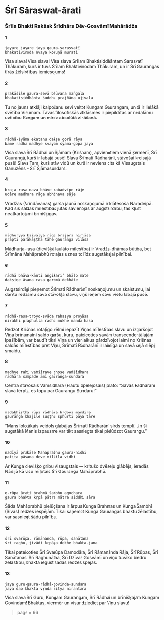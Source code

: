 # Śrī Sāraswat-ārati

### Šrīla Bhakti Rakšak Šrīdhārs Dēv-Gosvāmī Mahārādža

#### 1

    jayare jayare jaya gaura-sarasvatī
    bhakativinoda nvaya koruṇā murati

Visa slava! Visa slava! Visa slava Šrīlam Bhaktisiddhāntam Sarasvatī Thākuram, kurš ir tuvs Šrīlam Bhaktivinodam Thākuram, un ir Šrī Gaurangas tīrās žēlsirdības iemiesojums!

#### 2

    prakāśile gaura-sevā bhūvana maṅgala
    bhakatisiddhānta śuddha prajñāna ujjvala

Tu no jauna atklāji kalpošanu sevi veltot Kungam Gaurangam, un tā ir lielākā svētība Visumam. Tavas filosofiskās atklāsmes ir piepildītas ar nedalāmu uzticību Kungam un mirdz absolūtā zināšanā.

#### 3

    rādhā-śyāma ekatanu dakṣe gorā rāya
    bāme rādha madhye svayaṁ śyāma-gopa jaya

Visa slava Šrī Rādhai un Šjāmam (Krišnam), apvienotiem vienā ķermenī, Šrī Gaurangā, kurš ir labajā pusē! Slava Šrīmatī  Rādharānī, stāvošai kreisajā pusē! Slava Tam, kurš stāv vidū un kurš ir neviens cits kā Visaugstais Ganuzēns – Šrī Šjāmasundars.

#### 4

    braja rasa nava bhāve nabadvīpe rāje
    udāre madhura rāga abhinava sāje

Vradžas (Vrindāvanas) garša jaunā noskaņojumā ir klātesoša Navadvipā. Kad šīs saldās mīlestības jūtas savienojas ar augstsirdību, tās kļūst neatkārtojami brīnišķīgas.

#### 5

    mādhuryya kaivalya rāga brajera nirjāsa
    prāpti parākāṣṭhā tāhe gaurāṅga vilāsa

Mādhurja-rasa (dievišķā laulāto mīlestība) ir Vradža-dhāmas būtība, bet Šrīmāna Mahāprabhū rotaļas uznes to līdz augstākajai pilnībai.

#### 6

    rādhā bhāva-kānti aṅgikari’ bhālo mate
    dakṣiṇe āsana rasa garimā dekhāte

Augstsirdīgi pieņemot Šrīmatī Rādharānī noskaņojumu un skaistumu, lai darītu redzamu sava stāvokļa slavu, viņš ieņem savu vietu labajā pusē.

#### 7

    rādhā-rasa-troyo-svāda rahasya proyāsa
    nirakhi praphulla rādhā mukhe manda hāsa

Redzot Krišnas rotaļīgo vēlmi iepazīt Viņas mīlestības slavu un izgaršojot Viņa brīnumaini saldo garšu, kuru, pateicoties savām transcendentālajām īpašībām, var baudīt tikai Viņa un vienlaikus pārdzīvojot laimi no Krišnas saldās mīlestības pret Viņu, Šrīmatī Rādharānī ir laimīga un savā sejā slēpj smaidu.

#### 8

    madhye rahi vaṁśīrave ghoṣe vaṁśīdhara
    rādhāra sampade āmī gaurāṅga-sundara

Centrā stāvošais Vamšidhāra (Flautu Spēlējošais) prāto: “Savas Rādharānī slavā tērpts, es topu par Gaurangu Sundaru!”

#### 9

    madabhīṣṭha rūpa rādhāra hṛdoya mandire
    gaurāṅga bhajile suṣṭhu sphūrti pāya tāre

“Mans lolotākais veidols glabājas Šrīmatī Rādharānī sirds templī. Un šī augstākā Manis izpausme var tikt sasniegta tikai pielūdzot Gaurangu.”

#### 10

    nadīyā prakāśe Mahaprabhu gaura-nidhi
    patita pāvana deve milāila vidhi

Ar Kunga dievišķo gribu Visaugstais — kritušo dvēseļu glābējs, ieradās Nādijā kā visu mīļotais Šrī Gauranga Mahāprabhū.

#### 11

    e-rūpa ārati brahmā śambhu agochara
    gaura bhakta kṛpā pātra mātra siddhi sāra

Šāda Mahāprabhū pielūgšana ir ārpus Kunga Brahmas un Kunga Šambhī (Šivas) redzes iespējām. Tikai saņemot Kunga Gaurangas bhaktu žēlastību, var sasniegt šādu pilnību.

#### 12

    śrī svarūpa, rāmānanda, rūpa, sanātana
    śrī raghu, jīvādi kṛpāya dekhe bhakta-jana

Tikai pateicoties Šrī Svarūpa Damodāra, Šrī Rāmanānda Rāja, Šrī Rūpas, Šrī Sanātanas, Šrī Raghunātha, Šrī Džīvas Gosvāmī un viņu tuvāko biedru žēlastību, bhakta iegūst šādas redzes spējas.

#### 13

    jaya guru-gaura-rādhā-govinda-sundara
    jaya dāo bhakta vṛnda nitya nirantara

Visa slava Šrī Guru, Kungam Gaurangam, Šrī Rādhai un brīnišķajam Kungam Govindam! Bhaktas, vienmēr un visur dziediet par Viņu slavu!

> page = 66
